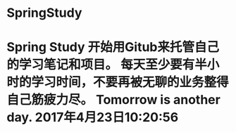 # SpringStudy
Spring Study
开始用Gitub来托管自己的学习笔记和项目。
每天至少要有半小时的学习时间，不要再被无聊的业务整得自己筋疲力尽。
Tomorrow is another day.
2017年4月23日10:20:56
=================================================================